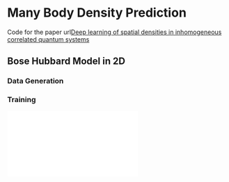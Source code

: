 # Many Body Density Prediction

Code for the paper url[Deep learning of spatial densities in inhomogeneous correlated quantum systems](https://arxiv.org/pdf/2211.09050)

## Bose Hubbard Model in 2D

### Data Generation

### Training

![box_cuts](./docs/epoch_359-step_69680/box_cuts.pdf)